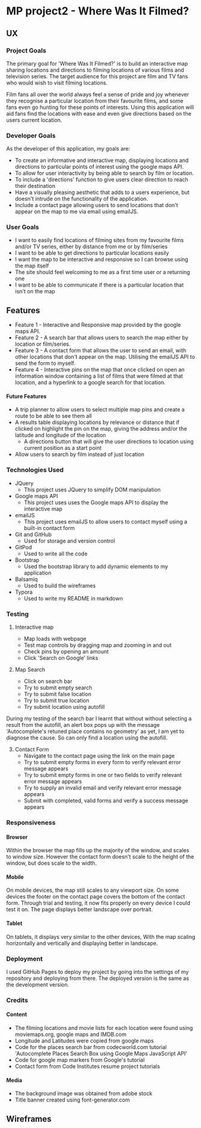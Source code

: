 # MP project2 - Where Was It Filmed?

## UX

### Project Goals

The primary goal for 'Where Was It Filmed?' is to build an interactive map sharing locations and directions to filming locations of various films and television series. The target audience for this project are film and TV fans who would wish to visit filming locations. 

Film fans all over the world always feel a sense of pride and joy whenever they recognise a particular location from their favourite films, and some fans even go hunting for these points of interests. Using this application will aid fans find the locations with ease and even give directions based on the users current location.



### Developer Goals

As the developer of this application, my goals are:

* To create an informative and interactive map, displaying locations and directions to particular points of interest using the google maps API.
* To allow for user interactivity by being able to search by film or location.
* To include a 'directions' function to give users clear direction to reach their destination
* Have a visually pleasing aesthetic that adds to a users experience, but doesn't intrude on the functionality of the application.
* Include a contact page allowing users to send locations that don't appear on the map to me via email using emailJS.





### User Goals

* I want to easily find locations of filming sites from my favourite films and/or TV series, either by distance from me or by film/series
* I want to be able to get directions to particular locations easily
* I want the map to be interactive and responsive so I can browse using the map itself
* The site should feel welcoming to me as a first time user or a returning one
* I want to be able to communicate if there is a particular location that isn't on the map 





## Features

* Feature 1 - Interactive and Responsive map provided by the google maps API.
* Feature 2 - A search bar that allows users to search the map either by location or film/series.
* Feature 3 -  A contact form that allows the user to send an email, with other locations that don't appear on the map. Utilising the emailJS API to send the form to myself.
* Feature 4 - Interactive pins on the map that once clicked on open an information window containing a list of films that were filmed at that location, and a hyperlink to a google search for that location.



#### Future Features

* A trip planner to allow users to select multiple map pins and create a route to be able to see them all
* A results table displaying locations by relevance or distance that if clicked on highlight the pin on the map, giving the address and/or the latitude and longitude of the location
  * A directions button that will give the user directions to location using current position as a start point
* Allow users to search by film instead of just location



### Technologies Used

* JQuery
  * This project uses JQuery to simplify DOM manipulation
* Google maps API
  * This project uses uses the Google maps API to display the interactive map
* emailJS
  * This project uses emailJS to allow users to contact myself using a built-in contact form
* Git and GitHub 
  * Used for storage and version control
* GitPod
  * Used to write all the code
* Bootstrap
  * Used the bootstrap library to add dynamic elements to my application
* Balsamiq
  * Used to build the wireframes
* Typora
  * Used to write my README in markdown





### Testing



1. Interactive map 
   * Map loads with webpage
   * Test map controls by dragging map and zooming in and out
   * Check pins by opening an amount
   * Click 'Search on Google' links



2. Map Search
   * Click on search bar
   * Try to submit empty search
   * Try to submit false location
   * Try to submit true location
   * Try submit location using autofill



During my testing of the search bar I learnt that without without selecting a result from the autofill, an alert box pops up with the message 'Autocomplete's retuned place contains no geometry' as yet, I am yet to diagnose the cause. So can only find a location using the autofill.



3. Contact Form
   * Navigate to the contact page using the link on the main page
   * Try to submit empty forms in every form to verify relevant error message appears
   * Try to submit empty forms in one or two fields to verify relevant error message appears
   * Try to supply an invalid email and verify relevant error message appears
   * Submit with completed, valid forms and verify a success message appears





### Responsiveness

 #### Browser

Within the browser the map fills up the majority of the window, and scales to window size. However the contact form doesn't scale to the height of the window, but does scale to the width.

#### Mobile

On mobile devices, the map still scales to any viewport size. On some devices the footer on the contact page covers the bottom of the contact form. Through trial and testing, it now fits properly on every device I could test it on. The page displays better landscape over portrait.

#### Tablet

On tablets, it displays very similar to the other devices, With the map scaling horizontally and vertically and displaying better in landscape.





### Deployment

I used GitHub Pages to deploy my project by going into the settings of my repository and deploying from there. The deployed version is the same as the development version.





### Credits

#### Content

* The filming locations and movie lists for each location were found using moviemaps.org, google maps and IMDB.com
* Longitude and Latitudes were copied from google maps
* Code for the places search bar from codecworld.com tutorial 'Autocomplete Places Search Box using Google Maps JavaScript API'
* Code for google map markers from Google's tutorial
* Contact form from Code Institutes resume project tutorials



#### Media

* The background image was obtained from adobe stock
* Title banner created using font-generator.com





## Wireframes



